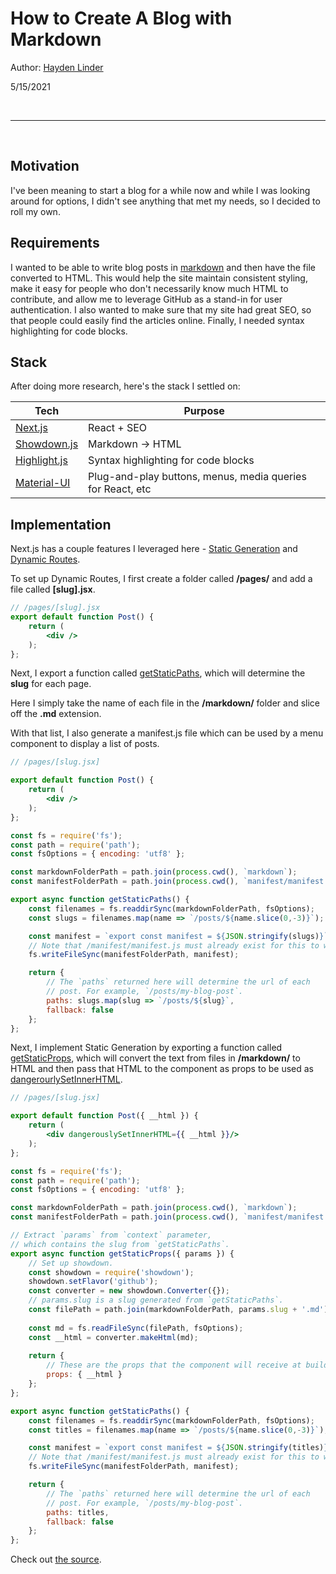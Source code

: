 # How to Create A Blog with Markdown

Author: [Hayden Linder](https://github.com/haydenlinder)

5/15/2021

<br/>

<hr/>

<br/>

## Motivation

I've been meaning to start a blog for a while now and while I was looking around for options, I didn't see anything that met my needs, so I decided to roll my own.


## Requirements

I wanted to be able to write blog posts in [markdown](https://github.com/adam-p/markdown-here/wiki/Markdown-Cheatsheet) and then have the file converted to HTML. This would help the site maintain consistent styling, make it easy for people who don't necessarily know much HTML to contribute, and allow me to leverage GitHub as a stand-in for user authentication. I also wanted to make sure that my site had great SEO, so that people could easily find the articles online. Finally, I needed syntax highlighting for code blocks. 

## Stack

After doing more research, here's the stack I settled on:

| **Tech**      | **Purpose**   | 
| ------------- | ------------- | 
| [Next.js](https://nextjs.org/)       | React + SEO           | 
| [Showdown.js](http://showdownjs.com/)      | Markdown -> HTML      | 
| [Highlight.js](https://highlightjs.org/) | Syntax highlighting for code blocks     | 
| [Material-UI](https://material-ui.com/) | Plug-and-play buttons, menus, media queries for React, etc  | 

## Implementation

Next.js has a couple features I leveraged here - [Static Generation](https://nextjs.org/docs/basic-features/pages#static-generation-recommended) and [Dynamic Routes](https://nextjs.org/docs/routing/dynamic-routes).

To set up Dynamic Routes, I first create a folder called **/pages/** and add a file called **[slug].jsx**.

```jsx
// /pages/[slug].jsx
export default function Post() {
    return (
        <div />
    );
};
```

Next, I export a function called [getStaticPaths](https://nextjs.org/docs/basic-features/data-fetching#getstaticpaths-static-generation), which will determine the **slug** for each page. 

Here I simply take the name of each file in the **/markdown/** folder and slice off the **.md** extension.

With that list, I also generate a manifest.js file which can be used by a menu component to display a list of posts.

```jsx
// /pages/[slug.jsx]

export default function Post() {
    return (
        <div />
    );
};

const fs = require('fs');
const path = require('path');
const fsOptions = { encoding: 'utf8' };

const markdownFolderPath = path.join(process.cwd(), `markdown`);
const manifestFolderPath = path.join(process.cwd(), `manifest/manifest.js`);

export async function getStaticPaths() {
    const filenames = fs.readdirSync(markdownFolderPath, fsOptions);
    const slugs = filenames.map(name => `/posts/${name.slice(0,-3)}`);

    const manifest = `export const manifest = ${JSON.stringify(slugs)}`;
    // Note that /manifest/manifest.js must already exist for this to work.
    fs.writeFileSync(manifestFolderPath, manifest);

    return { 
        // The `paths` returned here will determine the url of each 
        // post. For example, `/posts/my-blog-post`.
        paths: slugs.map(slug => `/posts/${slug}`,
        fallback: false
    };
};
```

Next, I implement Static Generation by exporting a function called [getStaticProps](https://nextjs.org/docs/basic-features/data-fetching#getstaticprops-static-generation), which will convert the text from files in **/markdown/** to HTML and then pass that HTML to the component as props to be used as [dangerourlySetInnerHTML](https://reactjs.org/docs/dom-elements.html#dangerouslysetinnerhtml). 

```jsx
// /pages/[slug.jsx]

export default function Post({ __html }) {
    return (
        <div dangerouslySetInnerHTML={{ __html }}/>
    );
};

const fs = require('fs');
const path = require('path');
const fsOptions = { encoding: 'utf8' };

const markdownFolderPath = path.join(process.cwd(), `markdown`);
const manifestFolderPath = path.join(process.cwd(), `manifest/manifest.js`);

// Extract `params` from `context` parameter, 
// which contains the slug from `getStaticPaths`.
export async function getStaticProps({ params }) {
    // Set up showdown.
    const showdown = require('showdown');
    showdown.setFlavor('github');
    const converter = new showdown.Converter({});
    // params.slug is a slug generated from `getStaticPaths`.
    const filePath = path.join(markdownFolderPath, params.slug + '.md');
    
    const md = fs.readFileSync(filePath, fsOptions);
    const __html = converter.makeHtml(md);
    
    return {
        // These are the props that the component will receive at build time.
        props: { __html }
    };
};

export async function getStaticPaths() {
    const filenames = fs.readdirSync(markdownFolderPath, fsOptions);
    const titles = filenames.map(name => `/posts/${name.slice(0,-3)}`);

    const manifest = `export const manifest = ${JSON.stringify(titles)}`;
    // Note that /manifest/manifest.js must already exist for this to work.
    fs.writeFileSync(manifestFolderPath, manifest);

    return { 
        // The `paths` returned here will determine the url of each 
        // post. For example, `/posts/my-blog-post`.
        paths: titles,
        fallback: false
    };
};
```

Check out [the source](https://github.com/haydenlinder/blog/blob/main/pages/posts/%5Bslug%5D.jsx).